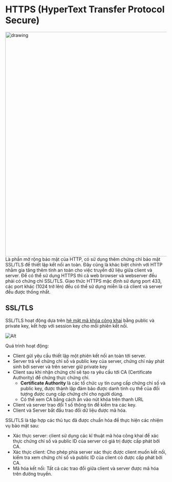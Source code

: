 # HTTPS (HyperText Transfer Protocol Secure)
<img src="https://s.cystack.net/resource/home/content/17163019/Giao-th%E1%BB%A9c-HTTPS-01-1024x483.png" alt="drawing" width="700"/>
Là phần mở rộng bảo mật của HTTP, có sử dụng thêm chứng chỉ bảo mật SSL/TLS để thiết lập kết nối an toàn. Đây cũng là khác biệt chính với HTTP nhằm gia tăng thêm tính an toàn cho việc truyền dữ liệu giữa client và server. Để có thể sử dụng HTTPS thì cả web browser và webserver đều phải có chứng chỉ SSL/TLS.
Giao thức HTTPS mặc định sử dụng port 433, các port khác (1024 trở lên) đều có thể sử dụng miễn là cả client và server đều được thống nhất.

## SSL/TLS
SSL/TLS hoạt động dựa trên [hệ mật mã khóa công khai](https://github.com/huynp1999/huynp/blob/master/Network/Protocols/HTTP/Encryption-algorithms.md) bằng public và private key, kết hợp với session key cho mỗi phiên kết nối.

![Alt](https://www.hostinger.vn/huong-dan/wp-content/uploads/sites/10/2018/12/thiet-lap-ket-noi-an-toan-voi-server.png)

Quá trình hoạt động:
- Client gửi yêu cầu thiết lập một phiên kết nối an toàn tới server.
- Server trả về chứng chỉ số và public key của server, chứng chỉ này phát sinh bởi server và trên server giữ private key
- Client sau khi nhận chứng chỉ sẽ tạo ra yêu cầu tới CA (Certificate Authority) để chứng thực chứng chỉ.
  - **Certificate Authority** là các tổ chức uy tín cung cấp chứng chỉ số và public key, được thành lập đảm bảo được danh tính cụ thể của đối tượng được cung cấp chứng chỉ cho người dùng.
  - Có thể xem CA bằng cách ấn vào nút khóa trên thanh URL
- Client và server trao đổi 1 số thông tin để kiểm tra các key.
- Client và Server bắt đầu trao đổi dữ liệu được mã hóa.

SSL/TLS là tập hợp các thủ tục đã được chuẩn hóa để thực hiện các nhiệm vụ bảo mật sau:
- Xác thực server: client sử dụng các kĩ thuật mã hóa công khai để xác thực chứng chỉ số và public ID của server có giá trị được cấp phát bởi CA.
- Xác thực client: Cho phép phía server xác thực được client muốn kết nối, kiểm tra xem chứng chỉ số và public ID của client có được cấp phát bởi CA.
- Mã hóa kết nối: Tất cả các trao đổi giữa client và server được mã hóa trên đường truyền.

